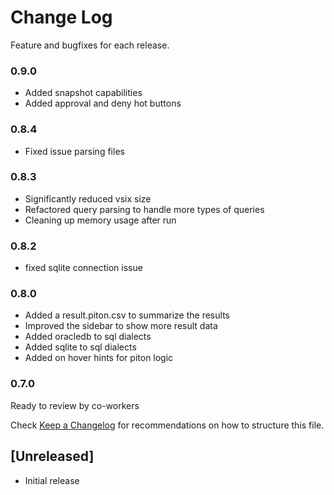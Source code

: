 # Change Log

Feature and bugfixes for each release.

### 0.9.0

* Added snapshot capabilities
* Added approval and deny hot buttons

### 0.8.4

* Fixed issue parsing files

### 0.8.3

* Significantly reduced vsix size
* Refactored query parsing to handle more types of queries
* Cleaning up memory usage after run

### 0.8.2

* fixed sqlite connection issue

### 0.8.0

* Added a result.piton.csv to summarize the results
* Improved the sidebar to show more result data
* Added oracledb to sql dialects
* Added sqlite to sql dialects
* Added on hover hints for piton logic

### 0.7.0

Ready to review by co-workers

Check [Keep a Changelog](http://keepachangelog.com/) for recommendations on how to structure this file.

## [Unreleased]

- Initial release
